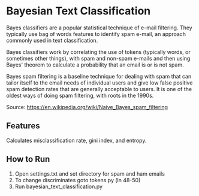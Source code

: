# Bayesian Text Classification

Bayes classifiers are a popular statistical technique of e-mail filtering. They typically use bag of words features to identify spam e-mail, an approach commonly used in text classification.

Bayes classifiers work by correlating the use of tokens (typically words, or sometimes other things), with spam and non-spam e-mails and then using Bayes' theorem to calculate a probability that an email is or is not spam.

Bayes spam filtering is a baseline technique for dealing with spam that can tailor itself to the email needs of individual users and give low false positive spam detection rates that are generally acceptable to users. It is one of the oldest ways of doing spam filtering, with roots in the 1990s.

Source: https://en.wikipedia.org/wiki/Naive_Bayes_spam_filtering

## Features
Calculates misclassification rate, gini index, and entropy.

## How to Run
1. Open settings.txt and set directory for spam and ham emails
2. To change discriminates goto tokens.py (ln 48-50)
2. Run bayesian_text_classification.py

